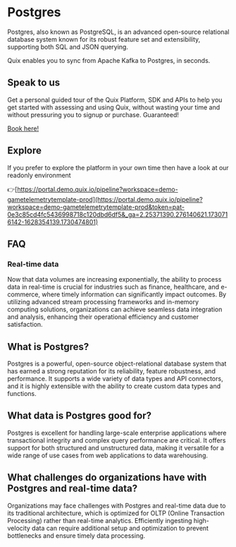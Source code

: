 <!--[tech-name]-->
# Postgres

<!--[ai-blurb-about-tech]-->
Postgres, also known as PostgreSQL, is an advanced open-source relational database system known for its robust feature set and extensibility, supporting both SQL and JSON querying.

Quix enables you to sync from Apache Kafka <span id="to_or_from">to</span> <span id="techname">Postgres</span>, in seconds.

## Speak to us

Get a personal guided tour of the Quix Platform, SDK and APIs to help you get started with assessing and using Quix, without wasting your time and without pressuring you to signup or purchase. Guaranteed!

[Book here!](https://share.hsforms.com/1iW0TmZzKQMChk0lxd_tGiw4yjw2?__hstc=175542013.19c333c2ae8002be5fbc6a17a447e442.1730474801833.1730474801833.1730716142494.2&__hssc=175542013.2.1730716142494&__hsfp=3927774151)

## Explore

If you prefer to explore the platform in your own time then have a look at our readonly environment

👉[https://portal.demo.quix.io/pipeline?workspace=demo-gametelemetrytemplate-prod](https://portal.demo.quix.io/pipeline?workspace=demo-gametelemetrytemplate-prod&token=pat-0e3c85cd4fc5436998718c120dbd6df5&_ga=2.25371390.276140621.1730716142-1628354139.1730474801)

## FAQ

### Real-time data

Now that data volumes are increasing exponentially, the ability to process data in real-time is crucial for industries such as finance, healthcare, and e-commerce, where timely information can significantly impact outcomes. By utilizing advanced stream processing frameworks and in-memory computing solutions, organizations can achieve seamless data integration and analysis, enhancing their operational efficiency and customer satisfaction.

## What is <span id="techname">Postgres</span>?

<!--[tech-seo-text]-->
Postgres is a powerful, open-source object-relational database system that has earned a strong reputation for its reliability, feature robustness, and performance. It supports a wide variety of data types and API connectors, and it is highly extensible with the ability to create custom data types and functions.

## What data is <span id="techname">Postgres</span> good for?

<!--[tech-data-seo-text]-->
Postgres is excellent for handling large-scale enterprise applications where transactional integrity and complex query performance are critical. It offers support for both structured and unstructured data, making it versatile for a wide range of use cases from web applications to data warehousing.

## What challenges do organizations have with <span id="techname">Postgres</span> and real-time data?

<!--[tech-challenges-seo-text]-->
Organizations may face challenges with Postgres and real-time data due to its traditional architecture, which is optimized for OLTP (Online Transaction Processing) rather than real-time analytics. Efficiently ingesting high-velocity data can require additional setup and optimization to prevent bottlenecks and ensure timely data processing.